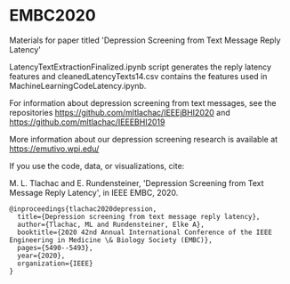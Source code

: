 # EMBC2020
Materials for paper titled 'Depression Screening from Text Message Reply Latency'

LatencyTextExtractionFinalized.ipynb script generates the reply latency features and cleanedLatencyTexts14.csv contains the features used in MachineLearningCodeLatency.ipynb.

For information about depression screening from text messages, see the repositories https://github.com/mltlachac/IEEEjBHI2020 and https://github.com/mltlachac/IEEEBHI2019

More information about our depression screening research is available at https://emutivo.wpi.edu/

If you use the code, data, or visualizations, cite:

M. L. Tlachac and E. Rundensteiner, 'Depression Screening from Text Message Reply Latency', in IEEE EMBC, 2020.

```
@inproceedings{tlachac2020depression,
  title={Depression screening from text message reply latency},
  author={Tlachac, ML and Rundensteiner, Elke A},
  booktitle={2020 42nd Annual International Conference of the IEEE Engineering in Medicine \& Biology Society (EMBC)},
  pages={5490--5493},
  year={2020},
  organization={IEEE}
}
```
